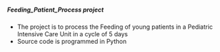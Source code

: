 ##### Feeding_Patient_Process project
- The project is to process the Feeding of young patients in a Pediatric Intensive Care Unit in a cycle of 5 days
- Source code is programmed in Python

